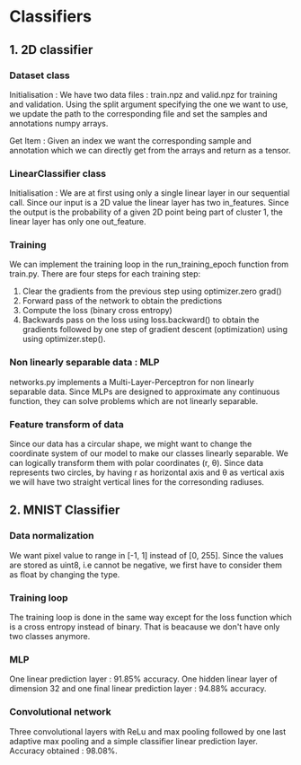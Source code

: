 # Classifiers

## 1. 2D classifier

### Dataset class
Initialisation : We have two data files : train.npz and valid.npz for training and validation.
Using the split argument specifying the one we want to use, we update the path to the corresponding file and set the samples and annotations numpy arrays.

Get Item : Given an index we want the corresponding sample and annotation which we can directly get from the arrays and return as a tensor.

### LinearClassifier class
Initialisation : We are at first using only a single linear layer in our sequential call. Since our input is a 2D value the linear layer has two in_features. Since the output is the probability of a given 2D point being part of cluster 1, the linear layer has only one out_feature.

### Training
We can implement the training loop in the run_training_epoch function from train.py. There are four steps for each training step:
1. Clear the gradients from the previous step using optimizer.zero grad()
2. Forward pass of the network to obtain the predictions
3. Compute the loss (binary cross entropy)
4. Backwards pass on the loss using loss.backward() to obtain the gradients followed by one step of gradient descent (optimization) using using optimizer.step().

### Non linearly separable data : MLP
networks.py implements a Multi-Layer-Perceptron for non linearly separable data. Since MLPs are designed to approximate any continuous function, they can solve problems which are not linearly separable.

### Feature transform of data
Since our data has a circular shape, we might want to change the coordinate system of our model to make our classes linearly separable. We can logically transform them with polar coordinates (r, θ). Since data represents two circles, by having r as horizontal axis and θ as vertical axis we will have two straight vertical lines for the corresonding radiuses.

## 2. MNIST Classifier

### Data normalization
We want pixel value to range in [-1, 1] instead of [0, 255]. Since the values are stored as uint8, i.e cannot be negative, we first have to consider them as float by changing the type.

### Training loop
The training loop is done in the same way except for the loss function which is a cross entropy instead of binary. That is beacause we don't have only two classes anymore.

### MLP
One linear prediction layer : 91.85% accuracy.
One hidden linear layer of dimension 32 and one final linear prediction layer : 94.88% accuracy.

### Convolutional network
Three convolutional layers with ReLu and max pooling followed by one last adaptive max pooling and a simple classifier linear prediction layer.
Accuracy obtained : 98.08%.